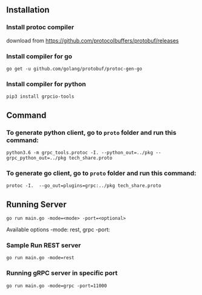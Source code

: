 ## Installation
### Install protoc compiler
download from https://github.com/protocolbuffers/protobuf/releases

### Install compiler for go
```
go get -u github.com/golang/protobuf/protoc-gen-go
```

### Install compiler for python
```
pip3 install grpcio-tools
```

## Command
### To generate python client, go to `proto` folder and run this command:
```
python3.6 -m grpc_tools.protoc -I. --python_out=../pkg --grpc_python_out=../pkg tech_share.proto
```

### To generate go client, go to `proto` folder and run this command:
```
protoc -I.  --go_out=plugins=grpc:../pkg tech_share.proto
```

## Running Server
```
go run main.go -mode=<mode> -port=<optional>
```
Available options
-mode: rest, grpc
-port: <port number>

###  Sample Run REST server
```
go run main.go -mode=rest
```

### Running gRPC server in specific port
```
go run main.go -mode=grpc -port=11000
```
